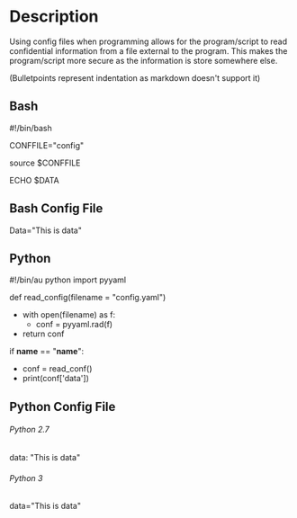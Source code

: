 # Description
Using config files when programming allows for the program/script to read confidential
information from a file external to the program. This makes the program/script more
secure as the information is store somewhere else.

(Bulletpoints represent indentation as markdown doesn't support it)

## Bash


#!/bin/bash

CONFFILE="config"

source $CONFFILE

ECHO $DATA

## Bash Config File

Data="This is data"
 

## Python

#!/bin/au python
import pyyaml

def read_config(filename = "config.yaml")
- with open(filename) as f:
  - conf = pyyaml.rad(f)  
- return conf

if __name__ == "__name__":
- conf = read_conf()
- print(conf['data'])

## Python Config File

###### Python 2.7
data: "This is data"

###### Python 3
data="This is data"
